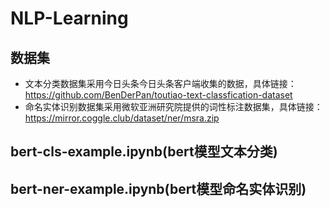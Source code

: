 # NLP-Learning

## 数据集
- 文本分类数据集采用今日头条今日头条客户端收集的数据，具体链接：https://github.com/BenDerPan/toutiao-text-classfication-dataset
- 命名实体识别数据集采用微软亚洲研究院提供的词性标注数据集，具体链接：https://mirror.coggle.club/dataset/ner/msra.zip

## bert-cls-example.ipynb(bert模型文本分类)

## bert-ner-example.ipynb(bert模型命名实体识别)
